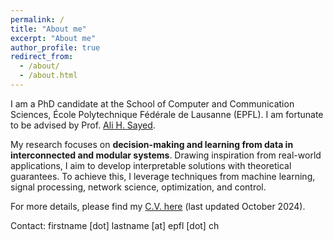 ```yaml
---
permalink: /
title: "About me"
excerpt: "About me"
author_profile: true
redirect_from: 
  - /about/
  - /about.html
---
```


I am a PhD candidate at the School of Computer and Communication Sciences, École Polytechnique Fédérale de Lausanne (EPFL). I am fortunate to be advised by Prof. <a href="https://people.epfl.ch/ali.sayed?lang=en">Ali H. Sayed</a>.

My research focuses on **decision-making and learning from data in interconnected and modular systems**. Drawing inspiration from real-world applications, I aim to develop interpretable solutions with theoretical guarantees. To achieve this, I leverage techniques from machine learning, signal processing, network science, optimization, and control. 

For more details, please find my [C.V. here](http://mertkayaalp.github.io/files/cv.pdf) (last updated October 2024).

Contact: firstname [dot] lastname [at] epfl [dot] ch



